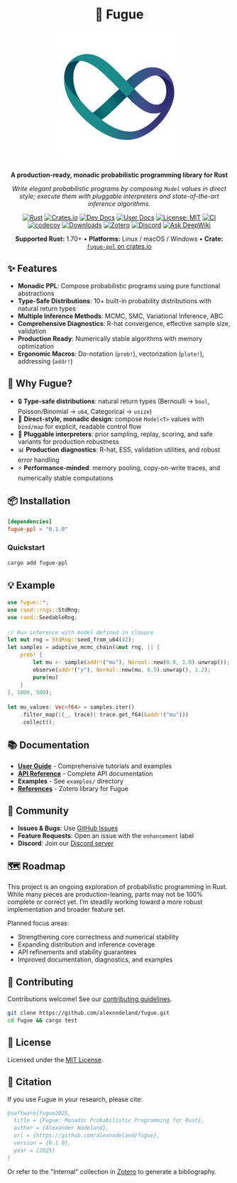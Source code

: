 <div align="center">

# 🎼 Fugue

<img src="assets/fugue-logo.svg" alt="Fugue Logo" width="300" height="300">

**A production-ready, monadic probabilistic programming library for Rust**

*Write elegant probabilistic programs by composing `Model` values in direct style; execute them with pluggable interpreters and state-of-the-art inference algorithms.*

[![Rust](https://img.shields.io/badge/rust-1.70%2B-blue.svg)](https://www.rust-lang.org)
[![Crates.io](https://img.shields.io/crates/v/fugue-ppl.svg)](https://crates.io/crates/fugue-ppl)
[![Dev Docs](https://docs.rs/fugue-ppl/badge.svg)](https://docs.rs/fugue-ppl)
[![User Docs](https://img.shields.io/badge/guides-fugue.run-blue)](https://fugue.run)
[![License: MIT](https://img.shields.io/badge/License-MIT-yellow.svg)](https://opensource.org/licenses/MIT)
[![CI](https://github.com/alexnodeland/fugue/actions/workflows/ci-develop.yml/badge.svg)](https://github.com/alexnodeland/fugue/actions/workflows/ci-develop.yml)
[![codecov](https://codecov.io/gh/alexnodeland/fugue/branch/develop/graph/badge.svg?token=BDJ5OB6GOB)](https://codecov.io/gh/alexnodeland/fugue)
[![Downloads](https://img.shields.io/crates/d/fugue-ppl?logo=rust)](https://crates.io/crates/fugue-ppl)
[![Zotero](https://img.shields.io/badge/Zotero-Fugue-red?style=flat-square&logo=zotero&logoColor=CC2936)](https://www.zotero.org/groups/6138134/fugue/library)
[![Discord](https://img.shields.io/discord/1412802057437712426?logo=discord&label=discord)](https://discord.gg/QAcF7Nwr)
[![Ask DeepWiki](https://deepwiki.com/badge.svg)](https://deepwiki.com/alexnodeland/fugue)

**Supported Rust:** 1.70+ • **Platforms:** Linux / macOS / Windows • **Crate:** [`fugue-ppl` on crates.io](https://crates.io/crates/fugue-ppl)

</div>

## ✨ Features

- **Monadic PPL**: Compose probabilistic programs using pure functional abstractions
- **Type-Safe Distributions**: 10+ built-in probability distributions with natural return types  
- **Multiple Inference Methods**: MCMC, SMC, Variational Inference, ABC
- **Comprehensive Diagnostics**: R-hat convergence, effective sample size, validation
- **Production Ready**: Numerically stable algorithms with memory optimization
- **Ergonomic Macros**: Do-notation (`prob!`), vectorization (`plate!`), addressing (`addr!`)

## 🤔 Why Fugue?

- 🔒 **Type-safe distributions**: natural return types (Bernoulli → `bool`, Poisson/Binomial → `u64`, Categorical → `usize`)
- 🧩 **Direct-style, monadic design**: compose `Model<T>` values with `bind/map` for explicit, readable control flow
- 🔌 **Pluggable interpreters**: prior sampling, replay, scoring, and safe variants for production robustness
- 📊 **Production diagnostics**: R-hat, ESS, validation utilities, and robust error handling
- ⚡ **Performance-minded**: memory pooling, copy-on-write traces, and numerically stable computations

## 📦 Installation

```toml
[dependencies]
fugue-ppl = "0.1.0"
```

### Quickstart

```bash
cargo add fugue-ppl
```

## 💡 Example

```rust
use fugue::*;
use rand::rngs::StdRng;
use rand::SeedableRng;

// Run inference with model defined in closure
let mut rng = StdRng::seed_from_u64(42);
let samples = adaptive_mcmc_chain(&mut rng, || {
    prob! {
        let mu <- sample(addr!("mu"), Normal::new(0.0, 1.0).unwrap());
        observe(addr!("y"), Normal::new(mu, 0.5).unwrap(), 1.2);
        pure(mu)
    }
}, 1000, 500);

let mu_values: Vec<f64> = samples.iter()
    .filter_map(|(_, trace)| trace.get_f64(&addr!("mu")))
    .collect();
```

## 📚 Documentation

- **[User Guide](https://fugue.run/)** - Comprehensive tutorials and examples
- **[API Reference](https://docs.rs/fugue-ppl/latest/fugue/)** - Complete API documentation
- **Examples** - See `examples/` directory
- **[References](https://www.zotero.org/groups/6138134/fugue/library)** - Zotero library for Fugue

## 🤝 Community

- **Issues & Bugs**: Use [GitHub Issues](https://github.com/alexnodeland/fugue/issues)
- **Feature Requests**: Open an issue with the `enhancement` label
- **Discord**: Join our [Discord server](https://discord.gg/QAcF7Nwr)

## 🗺️ Roadmap

This project is an ongoing exploration of probabilistic programming in Rust. While many pieces are production-leaning, parts may not be 100% complete or correct yet. I’m steadily working toward a more robust implementation and broader feature set.

Planned focus areas:

- Strengthening core correctness and numerical stability
- Expanding distribution and inference coverage
- API refinements and stability guarantees
- Improved documentation, diagnostics, and examples

## 🤝 Contributing

Contributions welcome! See our [contributing guidelines](.github/CONTRIBUTING.md).

```bash
git clone https://github.com/alexnodeland/fugue.git
cd fugue && cargo test
```

## 📄 License

Licensed under the [MIT License](LICENSE).

## 🔗 Citation

If you use Fugue in your research, please cite:

```bibtex
@software{fugue2025,
  title = {Fugue: Monadic Probabilistic Programming for Rust},
  author = {Alexander Nodeland},
  url = {https://github.com/alexnodeland/fugue},
  version = {0.1.0},
  year = {2025}
}
```

Or refer to the "Internal" collection in [Zotero](https://www.zotero.org/groups/6138134/fugue/library) to generate a bibliography.
